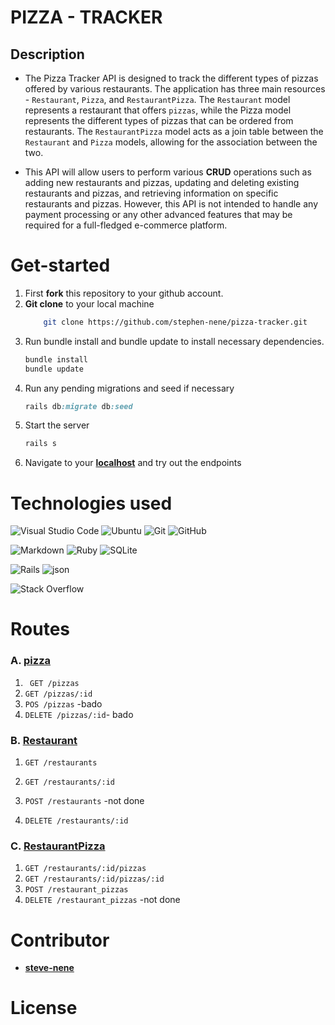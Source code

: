 # PIZZA - TRACKER

## Description
- The Pizza Tracker API is designed to track the different types of pizzas offered by various restaurants. The application has three main resources - `Restaurant`, `Pizza`, and `RestaurantPizza`. The `Restaurant` model represents a restaurant that offers `pizzas`, while the Pizza model represents the different types of pizzas that can be ordered from restaurants. The `RestaurantPizza` model acts as a join table between the `Restaurant` and `Pizza` models, allowing for the association between the two.

- This API will allow users to perform various **CRUD** operations such as adding new restaurants and pizzas, updating and deleting existing restaurants and pizzas, and retrieving information on specific restaurants and pizzas. However, this API is not intended to handle any payment processing or any other advanced features that may be required for a full-fledged e-commerce platform.

# Get-started
1. First **fork** this repository to your github account.
2. **Git clone** to your local machine
    ```bash
        git clone https://github.com/stephen-nene/pizza-tracker.git
    ```
3. Run bundle install and bundle update to install necessary dependencies.
    ```sh
    bundle install
    bundle update
    ```
 <!-- - If the above commands bring an error try appending bundle exec.
    ```sh
        bundle exec -->
4. Run any pending migrations and seed if necessary
    ```ruby
    rails db:migrate db:seed
    ```
5. Start the server
    ```ruby
    rails s
    ```
6. Navigate to your **[localhost](http://localhost:3000/)** and try out the endpoints



# Technologies used
  ![Visual Studio Code](https://img.shields.io/badge/Visual%20Studio%20Code-0078d7.svg?style=for-the-badge&logo=visual-studio-code&logoColor=white)  ![Ubuntu](https://img.shields.io/badge/Ubuntu-E95420?style=for-the-badge&logo=ubuntu&logoColor=white)  ![Git](https://img.shields.io/badge/GIT-E44C30?style=for-the-badge&logo=git&logoColor=white) ![GitHub](https://img.shields.io/badge/github-%23121011.svg?style=for-the-badge&logo=github&logoColor=white)

  ![Markdown](https://img.shields.io/badge/markdown-%23000000.svg?style=for-the-badge&logo=markdown&logoColor=white)  ![Ruby](https://img.shields.io/badge/ruby-%23CC342D.svg?style=for-the-badge&logo=ruby&logoColor=white)  ![SQLite](https://img.shields.io/badge/sqlite3-%2307405e.svg?style=for-the-badge&logo=sqlite&logoColor=white)

  ![Rails](https://img.shields.io/badge/rails-%23CC0000.svg?style=for-the-badge&logo=ruby-on-rails&logoColor=white)  ![json](https://img.shields.io/badge/json-5E5C5C?style=for-the-badge&logo=json&logoColor=white)


  ![Stack Overflow](https://img.shields.io/badge/-Stackoverflow-FE7A16?style=for-the-badge&logo=stack-overflow&logoColor=white)


# Routes

### A. <u>pizza</u>

1. ` GET /pizzas`
2. `GET /pizzas/:id`
3. `POS /pizzas` -bado
4. `DELETE /pizzas/:id`- bado


### B. <u>Restaurant</u>
1. `GET /restaurants`

2. `GET /restaurants/:id`
4. `POST /restaurants` -not done
3. `DELETE /restaurants/:id`



### C. <u>RestaurantPizza</u>
1. `GET /restaurants/:id/pizzas`
2. `GET /restaurants/:id/pizzas/:id`
3. `POST /restaurant_pizzas`
4. `DELETE /restaurant_pizzas` -not done

# Contributor
- **[steve-nene](https://github.com/stephen-nene)**

# License
